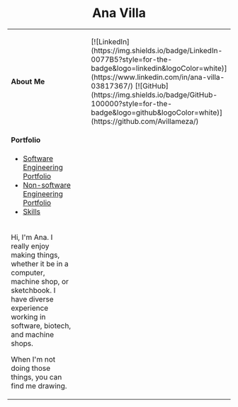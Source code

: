 <h1 align="center">Ana Villa</h1>
<table>
  <tbody>
    <tr>
      <td><b>About Me</b></td>
      <td>
        <ul>
          [![LinkedIn](https://img.shields.io/badge/LinkedIn-0077B5?style=for-the-badge&logo=linkedin&logoColor=white)](https://www.linkedin.com/in/ana-villa-03817367/)
          [![GitHub](https://img.shields.io/badge/GitHub-100000?style=for-the-badge&logo=github&logoColor=white)](https://github.com/Avillameza/)
        </ul>
      </td>
    </tr>
    <tr><td><b>Portfolio</b></td></tr>
    <tr>
      <td width="50%">
        <ul>
          <li><a href="./Pages/projects.md">Software Engineering Portfolio</a></li>
          <li><a href="https://villaanaengineering.files.wordpress.com/2018/05/ana-villa_engineering-portfolio.pdf">Non-software Engineering Portfolio</li>
          <li><a href="./Pages/qualifications.md">Skills</a></li>
        </ul>
      </td>
    </tr>
    <tr>
      <td width="50%" rowspan="4">
        <p>Hi, I'm Ana. I really enjoy making things, whether it be in a computer, machine shop, or sketchbook. I have diverse experience working in software, biotech, and machine shops.</p>
        <p>When I'm not doing those things, you can find me drawing.</p>
      </td>
    </tr>
  </tbody>
</table>